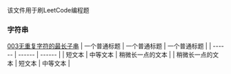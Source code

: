 该文件用于刷LeetCode编程题
### 字符串
[003无重复字符的最长子串](https://github.com/LewPeng97/Future_Work/blob/master/LeetCode/003.md)
| 一个普通标题 | 一个普通标题 | 一个普通标题 |
| ------ | ------ | ------ |
| 短文本 | 中等文本 | 稍微长一点的文本 |
| 稍微长一点的文本 | 短文本 | 中等文本 |
